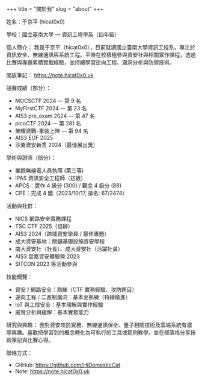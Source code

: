 +++
title = "關於我"
slug = "about"
+++

姓名：于京平 (hicat0x0)

學校：國立臺南大學 — 資訊工程學系（四年級）

個人簡介：
我是于京平（hicat0x0），目前就讀國立臺南大學資訊工程系，專注於資訊安全、無線通訊與系統工程。平時在校積極參與資安社與相關實作課程，透過比賽與專題累積實戰經驗，並持續學習逆向工程、漏洞分析與防禦技術。

開放筆記：
https://note.hicat0x0.uk

競賽成績（部分）：
- MOCSCTF 2024 — 第 9 名
- MyFirstCTF 2024 — 第 23 名
- AIS3 pre_exam 2024 — 第 47 名
- picoCTF 2024 — 第 281 名
- 榮耀資戰–重裝上陣 — 第 94 名
- AIS3 EOF 2025
- 沙崙資安新秀 2024（最佳展出獎）

學術與證照（部分）：
- 業餘無線電人員執照 (第三等)
- IPAS 資訊安全工程師（初級）
- APCS：實作 4 級分 (300) / 觀念 4 級分 (88)
- CPE：完成 4 題（2023/10/17, 排名: 67/2474）

活動與社群：
- NICS 網路安全實務課程
- TSC CTF 2025（協辦）
- AIS3 2024（跨域資安學員 / 最佳專題）
- 成大資安基地：關鍵基礎設施資安學程
- 南大資安社（社長）、成大資安社（活躍社員）
- AIS3 雲嘉資安體驗營 2023
- SITCON 2023 等活動參與

技能概覽：
- 資安 / 網路安全：熟練（CTF 實務經驗、攻防題目）
- 逆向工程 / 二進制漏洞：基本至熟練（持續精進）
- IoT 與工控安全：基本理解與實作經驗
- 威脅分析與緩解：基本實務能力

研究與興趣：
我對資安攻防實務、無線通訊保全、量子相關技術及雲端系統有濃厚興趣。喜歡把學習到的概念轉化為可執行的工具或範例教學，並在部落格分享技術筆記與比賽心得。

聯絡方式：
- GitHub: https://github.com/HiDomesticCat
- Note: https://note.hicat0x0.uk
